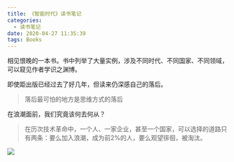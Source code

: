 ```yaml
---
title: 《智能时代》读书笔记
categories:
  - 读书笔记
date: 2020-04-27 11:35:39
tags: Books
---
```

相见恨晚的一本书。书中列举了大量实例，涉及不同时代、不同国家、不同领域，可以窥见作者学识之渊博。

即使距出版已经过去了好几年，但读来仍深感自己的落后。

> 落后最可怕的地方是思维方式的落后

在浪潮面前，我们究竟该何去何从？

> 在历次技术革命中，一个人、一家企业，甚至一个国家，可以选择的道路只有两条：要么加入浪潮，成为前2%的人，要么观望徘徊，被淘汰。

<!-- more -->

![](《智能时代》.png)